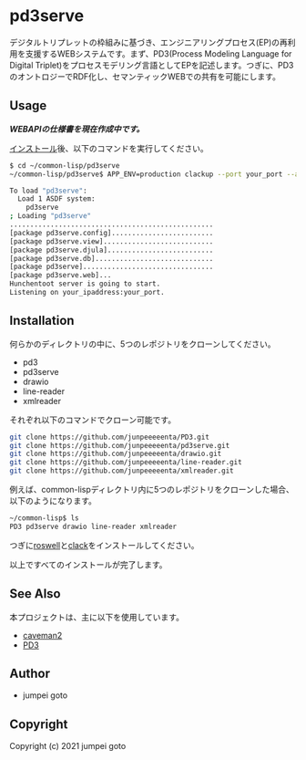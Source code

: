 # pd3serve
デジタルトリプレットの枠組みに基づき、エンジニアリングプロセス(EP)の再利用を支援するWEBシステムです。まず、PD3(Process Modeling Language for Digital Triplet)をプロセスモデリング言語としてEPを記述します。つぎに、PD3のオントロジーでRDF化し、セマンティックWEBでの共有を可能にします。

## Usage
***WEBAPIの仕様書を現在作成中です。***

[インストール](#installation)後、以下のコマンドを実行してください。
```sh
$ cd ~/common-lisp/pd3serve
~/common-lisp/pd3serve$ APP_ENV=production clackup --port your_port --address your_ipaddress app.lisp

To load "pd3serve":
  Load 1 ASDF system:
    pd3serve
; Loading "pd3serve"
..................................................
[package pd3serve.config].........................
[package pd3serve.view]...........................
[package pd3serve.djula]..........................
[package pd3serve.db].............................
[package pd3serve]................................
[package pd3serve.web]...
Hunchentoot server is going to start.
Listening on your_ipaddress:your_port.

```

## Installation
何らかのディレクトリの中に、5つのレポジトリをクローンしてください。
- pd3
- pd3serve
- drawio
- line-reader
- xmlreader

それぞれ以下のコマンドでクローン可能です。
```sh
git clone https://github.com/junpeeeeenta/PD3.git
git clone https://github.com/junpeeeeenta/pd3serve.git
git clone https://github.com/junpeeeeenta/drawio.git
git clone https://github.com/junpeeeeenta/line-reader.git
git clone https://github.com/junpeeeeenta/xmlreader.git
```

例えば、common-lispディレクトリ内に5つのレポジトリをクローンした場合、以下のようになります。

```sh
~/common-lisp$ ls
PD3 pd3serve drawio line-reader xmlreader
```
つぎに[roswell](https://roswell.github.io/Installation.html)と[clack](https://github.com/fukamachi/clack)をインストールしてください。

以上ですべてのインストールが完了します。
## See Also
本プロジェクトは、主に以下を使用しています。
- [caveman2](https://github.com/fukamachi/caveman)
- [PD3](https://github.com/DigitalTriplet/PD3)

## Author

* jumpei goto

## Copyright

Copyright (c) 2021 jumpei goto

